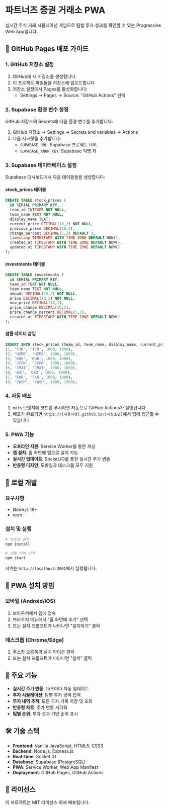 # 파트너즈 증권 거래소 PWA

실시간 주식 거래 시뮬레이션 게임으로 팀별 투자 성과를 확인할 수 있는 Progressive Web App입니다.

## 🚀 GitHub Pages 배포 가이드

### 1. GitHub 저장소 설정

1. GitHub에 새 저장소를 생성합니다
2. 이 프로젝트 파일들을 저장소에 업로드합니다
3. 저장소 설정에서 Pages를 활성화합니다:
   - Settings → Pages → Source: "GitHub Actions" 선택

### 2. Supabase 환경 변수 설정

GitHub 저장소의 Secrets에 다음 환경 변수를 추가합니다:

1. GitHub 저장소 → Settings → Secrets and variables → Actions
2. 다음 시크릿을 추가합니다:
   - `SUPABASE_URL`: Supabase 프로젝트 URL
   - `SUPABASE_ANON_KEY`: Supabase 익명 키

### 3. Supabase 데이터베이스 설정

Supabase 대시보드에서 다음 테이블들을 생성합니다:

#### stock_prices 테이블
```sql
CREATE TABLE stock_prices (
  id SERIAL PRIMARY KEY,
  team_id INTEGER NOT NULL,
  team_name TEXT NOT NULL,
  display_name TEXT,
  current_price DECIMAL(10,2) NOT NULL,
  previous_price DECIMAL(10,2),
  change_percent DECIMAL(5,2) DEFAULT 0,
  timestamp TIMESTAMP WITH TIME ZONE DEFAULT NOW(),
  created_at TIMESTAMP WITH TIME ZONE DEFAULT NOW(),
  updated_at TIMESTAMP WITH TIME ZONE DEFAULT NOW()
);
```

#### investments 테이블
```sql
CREATE TABLE investments (
  id SERIAL PRIMARY KEY,
  team_id TEXT NOT NULL,
  team_name TEXT NOT NULL,
  amount DECIMAL(15,2) NOT NULL,
  price DECIMAL(10,2) NOT NULL,
  new_price DECIMAL(10,2),
  price_change DECIMAL(10,2),
  price_change_percent DECIMAL(5,2),
  created_at TIMESTAMP WITH TIME ZONE DEFAULT NOW()
);
```

#### 샘플 데이터 삽입
```sql
INSERT INTO stock_prices (team_id, team_name, display_name, current_price, previous_price) VALUES
(1, 'TJR', 'TJR', 1000, 1000),
(2, 'HZMB', 'HZMB', 1000, 1000),
(3, 'KHH', 'KHH', 1000, 1000),
(4, 'JCPK', 'JCPK', 1000, 1000),
(5, 'JMAI', 'JMAI', 1000, 1000),
(6, '6조', 'OXZ', 1000, 1000),
(7, 'FKR', 'FKR', 1000, 1000),
(8, 'YWSH', 'YWSH', 1000, 1000);
```

### 4. 자동 배포

1. `main` 브랜치에 코드를 푸시하면 자동으로 GitHub Actions가 실행됩니다
2. 배포가 완료되면 `https://[사용자명].github.io/[저장소명]`에서 앱에 접근할 수 있습니다

### 5. PWA 기능

- **오프라인 지원**: Service Worker를 통한 캐싱
- **앱 설치**: 홈 화면에 앱으로 설치 가능
- **실시간 업데이트**: Socket.IO를 통한 실시간 주가 변동
- **반응형 디자인**: 모바일과 데스크톱 모두 지원

## 🔧 로컬 개발

### 요구사항
- Node.js 18+
- npm

### 설치 및 실행
```bash
# 의존성 설치
npm install

# 개발 서버 시작
npm start
```

서버는 `http://localhost:3001`에서 실행됩니다.

## 📱 PWA 설치 방법

### 모바일 (Android/iOS)
1. 브라우저에서 앱에 접속
2. 브라우저 메뉴에서 "홈 화면에 추가" 선택
3. 또는 설치 프롬프트가 나타나면 "설치하기" 클릭

### 데스크톱 (Chrome/Edge)
1. 주소창 오른쪽의 설치 아이콘 클릭
2. 또는 설치 프롬프트가 나타나면 "설치" 클릭

## 🎯 주요 기능

- **실시간 주가 변동**: 15초마다 자동 업데이트
- **투자 시뮬레이션**: 팀별 투자 금액 입력
- **투자 내역 추적**: 모든 투자 기록 저장 및 조회
- **반응형 차트**: 주가 변동 시각화
- **팀별 순위**: 투자 성과 기반 순위 표시

## 🛠️ 기술 스택

- **Frontend**: Vanilla JavaScript, HTML5, CSS3
- **Backend**: Node.js, Express.js
- **Real-time**: Socket.IO
- **Database**: Supabase (PostgreSQL)
- **PWA**: Service Worker, Web App Manifest
- **Deployment**: GitHub Pages, GitHub Actions

## 📄 라이선스

이 프로젝트는 MIT 라이선스 하에 배포됩니다.

